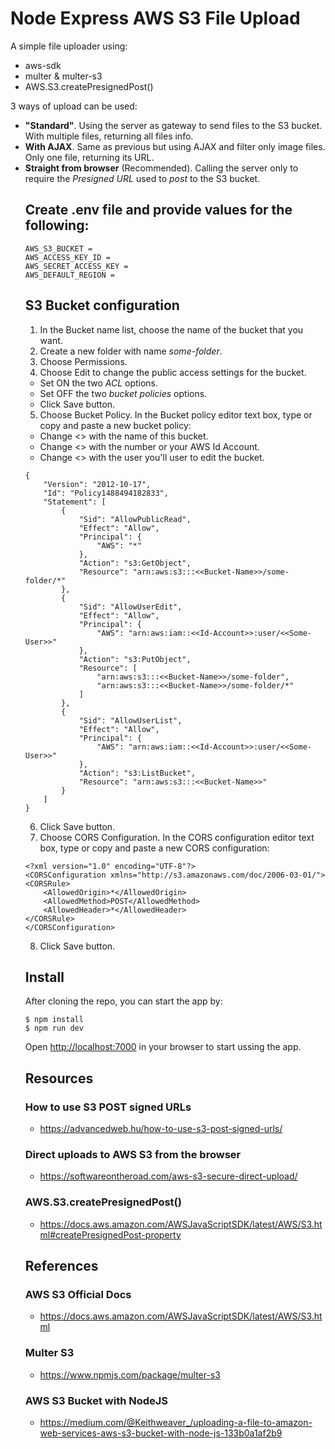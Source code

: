 # Node Express AWS S3 File Upload

A simple file uploader using:

- aws-sdk
- multer & multer-s3 
- AWS.S3.createPresignedPost()

3 ways of upload can be used:
<ul>
  <li><b>"Standard"</b>. Using the server as gateway to send files to the S3 bucket. With multiple files, returning all files info.</li>
  <li><b>With AJAX</b>. Same as previous but using AJAX and filter only image files. Only one file, returning its URL.</li>
  <li><b>Straight from browser</b> (Recommended). Calling the server only to require the <i>Presigned URL</i> used to <i>post</i> to the S3 bucket.

## Create .env file and provide values for the following:
```
AWS_S3_BUCKET = 
AWS_ACCESS_KEY_ID = 
AWS_SECRET_ACCESS_KEY = 
AWS_DEFAULT_REGION = 
```

## S3 Bucket configuration
1. In the Bucket name list, choose the name of the bucket that you want.
2. Create a new folder with name *some-folder*.
3. Choose Permissions.
4. Choose Edit to change the public access settings for the bucket. 
- Set ON the two *ACL* options.
- Set OFF the two *bucket policies* options.
- Click Save button.
5. Choose Bucket Policy. In the Bucket policy editor text box, type or copy and paste a new bucket policy:
- Change <<Bucket-Name>> with the name of this bucket.
- Change <<Id-Account>> with the number or your AWS Id Account.
- Change <<Some-User>> with the user you'll user to edit the bucket.

```
{
    "Version": "2012-10-17",
    "Id": "Policy1488494182833",
    "Statement": [
        {
            "Sid": "AllowPublicRead",
            "Effect": "Allow",
            "Principal": {
                "AWS": "*"
            },
            "Action": "s3:GetObject",
            "Resource": "arn:aws:s3:::<<Bucket-Name>>/some-folder/*"
        },
        {
            "Sid": "AllowUserEdit",
            "Effect": "Allow",
            "Principal": {
                "AWS": "arn:aws:iam::<<Id-Account>>:user/<<Some-User>>"
            },
            "Action": "s3:PutObject",
            "Resource": [
                "arn:aws:s3:::<<Bucket-Name>>/some-folder",
                "arn:aws:s3:::<<Bucket-Name>>/some-folder/*"
            ]
        },
        {
            "Sid": "AllowUserList",
            "Effect": "Allow",
            "Principal": {
                "AWS": "arn:aws:iam::<<Id-Account>>:user/<<Some-User>>"
            },
            "Action": "s3:ListBucket",
            "Resource": "arn:aws:s3:::<<Bucket-Name>>"
        }
    ]
}
```

6. Click Save button.
7. Choose CORS Configuration. In the CORS configuration editor text box, type or copy and paste a new CORS configuration:

```
<?xml version="1.0" encoding="UTF-8"?>
<CORSConfiguration xmlns="http://s3.amazonaws.com/doc/2006-03-01/">
<CORSRule>
    <AllowedOrigin>*</AllowedOrigin>
    <AllowedMethod>POST</AllowedMethod>
    <AllowedHeader>*</AllowedHeader>
</CORSRule>
</CORSConfiguration>
```

8. Click Save button.

## Install

After cloning the repo, you can start the app by:

```shell
$ npm install
$ npm run dev
```

Open <http://localhost:7000> in your browser to start ussing the app.

## Resources
### How to use S3 POST signed URLs
* https://advancedweb.hu/how-to-use-s3-post-signed-urls/
### Direct uploads to AWS S3 from the browser
* https://softwareontheroad.com/aws-s3-secure-direct-upload/
### AWS.S3.createPresignedPost()
* https://docs.aws.amazon.com/AWSJavaScriptSDK/latest/AWS/S3.html#createPresignedPost-property

## References
### AWS S3 Official Docs
* https://docs.aws.amazon.com/AWSJavaScriptSDK/latest/AWS/S3.html
### Multer S3
* https://www.npmjs.com/package/multer-s3
### AWS S3 Bucket with NodeJS
* https://medium.com/@Keithweaver_/uploading-a-file-to-amazon-web-services-aws-s3-bucket-with-node-js-133b0a1af2b9
